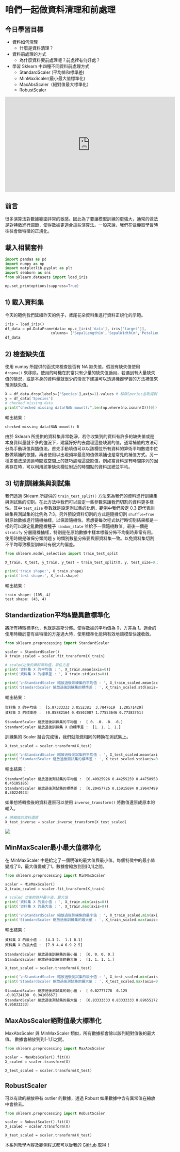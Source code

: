 # 咱們一起做資料清理和前處理
## 今日學習目標
- 資料如何清理
    - 什麼是資料清理？
- 資料前處理的方式
    - 為什麼資料要前處理呢？前處裡有何好處？
- 學習 Sklearn 中四種不同資料前處理方式
    - StandardScaler (平均值和標準差)
    - MinMaxScaler(最小最大值標準化)
    - MaxAbsScaler（絕對值最大標準化）
    - RobustScaler

<iframe width="560" height="315" src="https://www.youtube.com/embed/tATr84j1jqA" frameborder="0" allow="accelerometer; autoplay; clipboard-write; encrypted-media; gyroscope; picture-in-picture" allowfullscreen></iframe>

## 前言
很多演算法對數據範圍非常的敏感。因此為了要讓模型訓練的更強大，通常的做法是對特徵進行調節，使得數據更適合這些演算法。一般來說，我們在做機器學習時往往會做特徵的正規化。


## 載入相關套件

```py
import pandas as pd
import numpy as np
import matplotlib.pyplot as plt
import seaborn as sns
from sklearn.datasets import load_iris

np.set_printoptions(suppress=True)
```

## 1) 載入資料集
今天的範例我們延續昨天的例子，鳶尾花朵資料集進行資料正規化的示範。

```py
iris = load_iris()
df_data = pd.DataFrame(data= np.c_[iris['data'], iris['target']],
                     columns= ['SepalLengthCm','SepalWidthCm','PetalLengthCm','PetalWidthCm','Species'])
df_data
```

## 2) 檢查缺失值
使用 numpy 所提供的函式來檢查是否有 NA 缺失值，假設有缺失值使用 `dropna()` 來移除。使用的時機在於當只有少量的缺失值適用，若遇到有大量缺失值的情況，或是本身的資料量就很少的情況下建議可以透過機器學習的方法補值來預測缺失值。

```py
X = df_data.drop(labels=['Species'],axis=1).values # 移除Species並取得剩下欄位資料
y = df_data['Species']
# checked missing data
print("checked missing data(NAN mount):",len(np.where(np.isnan(X))[0]))
```

輸出結果：
```
checked missing data(NAN mount): 0
```

由於 Sklearn 所提供的資料集非常乾淨，若你收集到的資料有許多的缺失值或是本身資料量就不多的強況下，建議好好的去處理這些缺漏的值。通常補值的方法可分為手動填值與插值法。首先手動填值可以以該欄位所有資料的算術平均數或中位數做填補的依據。再者使用以出現頻率最高的值做填補也是常見的補值方式。另一種差值法是透過時間或空間上的技巧處理這些缺值，例如當資料是有時間序列的因素存在時，可以利用該筆缺失欄位附近的時間點的資料加總並平均。

## 3) 切割訓練集與測試集
我們透過 Sklearn 所提供的 `train_test_split()` 方法來為我們的資料進行訓練集與測試集的切割。在此方法中我們可以設定一些參數來讓我們切割的資料更多樣性。其中 `test_size` 參數就是設定測試集的比例，範例中我們設定 0.3 即代表訓練集與測試集的比例為 7:3。另外預設資料切割的方式是隨機切割 `shuffle=True` 對原始數據進行隨機抽樣，以保證隨機性。若想要每次程式執行時切割結果都是一樣的可以設定亂數隨機種子 `random_state` 並給予一個隨機數值。最後一個是 `stratify` 分層隨機抽樣，特別是在原始數據中樣本標籤分佈不均衡時非常有用。使用時機是確保分類問題 y 的類別數量分佈要與原資料集一致。以免資料集切割不平均導致模型訓練時有很大的偏差。

```py
from sklearn.model_selection import train_test_split

X_train, X_test, y_train, y_test = train_test_split(X, y, test_size=0.3, random_state=42, stratify=y)

print('train shape:', X_train.shape)
print('test shape:', X_test.shape)
```

輸出結果：
```
train shape: (105, 4)
test shape: (45, 4)
```


## Standardization平均&變異數標準化
將所有特徵標準化，也就是高斯分佈。使得數據的平均值為 0，方差為 1。適合的使用時機於當有些特徵的方差過大時，使用標準化能夠有效地讓模型快速收斂。

```py
from sklearn.preprocessing import StandardScaler

scaler = StandardScaler()
X_train_scaled = scaler.fit_transform(X_train)
```

```py
# scaled之後的資料零均值，單位方差  
print('資料集 X 的平均值 : ', X_train.mean(axis=0))
print('資料集 X 的標準差 : ', X_train.std(axis=0))

print('\nStandardScaler 縮放過後訓練集的平均值 : ', X_train_scaled.mean(axis=0))
print('StandardScaler 縮放過後訓練集的標準差 : ', X_train_scaled.std(axis=0))
```

輸出結果：
```
資料集 X 的平均值 :  [5.87333333 3.0552381  3.7847619  1.20571429]
資料集 X 的標準差 :  [0.85882164 0.45502087 1.77553646 0.77383751]

StandardScaler 縮放過後訓練集的平均值 :  [ 0. -0. -0. -0.]
StandardScaler 縮放過後訓練集 X 的標準差 :  [1. 1. 1. 1.]
```

訓練集的 Scaler 擬合完成後，我們就能做相同的轉換在測試集上。

```py
X_test_scaled = scaler.transform(X_test)

print('\nStandardScaler 縮放過後測試集的平均值 : ', X_test_scaled.mean(axis=0))
print('StandardScaler 縮放過後測試集的標準差 : ', X_test_scaled.std(axis=0))
```

輸出結果：
```
StandardScaler 縮放過後測試集的平均值 :  [0.40925926 0.44259259 0.44750958 0.45185185]
StandardScaler 縮放過後測試集的標準差 :  [0.20457725 0.15915694 0.29647499 0.30224923]
```

如果想將轉換後的資料還原可以使用 `inverse_transform()` 將數值還原成原本的輸入。

```py
# 將縮放的資料還原
X_test_inverse = scaler.inverse_transform(X_test_scaled)
```

![](./image/img01.png)

## MinMaxScaler最小最大值標準化
在 MinMaxScaler 中是給定了一個明確的最大值與最小值。每個特徵中的最小值變成了0，最大值變成了1。數據會縮放到到[0,1]之間。

```py
from sklearn.preprocessing import MinMaxScaler

scaler = MinMaxScaler()
X_train_scaled = scaler.fit_transform(X_train)
```

```py
# scaled 之後的資料最小值、最大值  
print('資料集 X 的最小值 : ', X_train.min(axis=0))
print('資料集 X 的最大值 : ', X_train.max(axis=0))

print('\nStandardScaler 縮放過後訓練集的最小值 : ', X_train_scaled.min(axis=0))
print('StandardScaler 縮放過後訓練集的最大值 : ', X_train_scaled.max(axis=0))
```

輸出結果：
```
資料集 X 的最小值 :  [4.3 2.  1.1 0.1]
資料集 X 的最大值 :  [7.9 4.4 6.9 2.5]

StandardScaler 縮放過後訓練集的最小值 :  [0. 0. 0. 0.]
StandardScaler 縮放過後訓練集的最大值 :  [1. 1. 1. 1.]
```

```py
X_test_scaled = scaler.transform(X_test)

print('\nStandardScaler 縮放過後測試集的最小值 : ', X_test_scaled.min(axis=0))
print('StandardScaler 縮放過後測試集的最大值 : ', X_test_scaled.max(axis=0))
```

```
StandardScaler 縮放過後測試集的最小值 :  [ 0.02777778  0.125      -0.01724138  0.04166667]
StandardScaler 縮放過後測試集的最大值 :  [0.83333333 0.83333333 0.89655172 0.95833333]
```

## MaxAbsScaler絕對值最大標準化
MaxAbsScaler 與 MinMaxScaler 類似，所有數據都會除以該列絕對值後的最大值。 數據會縮放到到[-1,1]之間。

```py
from sklearn.preprocessing import MaxAbsScaler

scaler = MaxAbsScaler().fit(X)
X_scaled = scaler.transform(X)
```

```py
X_test_scaled = scaler.transform(X_test)
```

## RobustScaler
可以有效的縮放帶有 outlier 的數據，透過 Robust 如果數據中含有異常值在縮放中會捨去。

```py
from sklearn.preprocessing import RobustScaler

scaler = RobustScaler().fit(X)
X_scaled = scaler.transform(X)
```

```
X_test_scaled = scaler.transform(X_test)
```

本系列教學內容及範例程式都可以從我的 [GitHub](https://github.com/andy6804tw/2021-13th-ironman) 取得！
